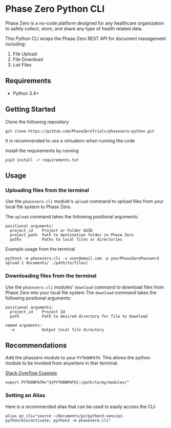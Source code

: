 # Phase Zero Python CLI

Phase Zero is a no-code platform designed for any healthcare organization to safely collect, store, and share any type of health related data.

This Python CLI wraps the Phase Zero REST API for document management including:

1. File Upload
2. File Download
3. List Files

## Requirements

* Python 3.4+

## Getting Started

Clone the following repository

```
git clone https://github.com/PhaseZeroTrials/phasezero-python.git
```

It is recommended to use a virtualenv when running the code

Install the requirements by running 

```
pip3 install -r requirements.txt
```

## Usage


### Uploading files from the terminal

Use the `phasezero.cli` module's `upload` command to upload files from your local file system to Phase Zero.


The `upload` command takes the following positional arguments:

```
positional arguments:
  project_id    Project or Folder UUID
  project_path  Path to destination folder in Phase Zero
  paths         Paths to local files or directories
```

Example usage from the terminal

```
python3 -m phasezero.cli -u user@email.com -p yourPhaseZeroPassword upload 1 documents/ ./path/to/files/
```

### Downloading files from the terminal

Use the `phasezero.cli` modules' `download` command to download files from Phase Zero into your local file system
The `download` command takes the following positional arguments:

```
positional arguments:
  project_id    Project Id
  path          Path to desired directory for file to download
  
named arguments:  
  -o            Output local file directory
```

## Recommendations

Add the phaszero module to your  `PYTHONPATH`. This allows the python module to be invoked from anywhere in ther terminal.

[Stack Overflow Example](https://stackoverflow.com/a/53311583)

```aidl
export PYTHONPATH="${PYTHONPATH}:/path/to/my/modules/"
```


### Setting an Alias

Here is a recommended alias that can be used to easily access the CLI:

```aidl
alias pz_cli="source ~/Documents/pz/python3-venv/pz-python/bin/activate; python3 -m phasezero.cli"
```
